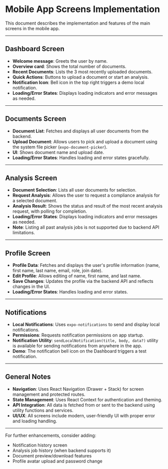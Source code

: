 # Mobile App Screens Implementation

This document describes the implementation and features of the main screens in the mobile app.

---

## Dashboard Screen

- **Welcome message**: Greets the user by name.
- **Overview card**: Shows the total number of documents.
- **Recent Documents**: Lists the 3 most recently uploaded documents.
- **Quick Actions**: Buttons to upload a document or start an analysis.
- **Notification Icon**: Bell icon in the top right triggers a demo local notification.
- **Loading/Error States**: Displays loading indicators and error messages as needed.

---

## Documents Screen

- **Document List**: Fetches and displays all user documents from the backend.
- **Upload Document**: Allows users to pick and upload a document using the system file picker (`expo-document-picker`).
- **UI**: Shows document name and upload date.
- **Loading/Error States**: Handles loading and error states gracefully.

---

## Analysis Screen

- **Document Selection**: Lists all user documents for selection.
- **Request Analysis**: Allows the user to request a compliance analysis for a selected document.
- **Analysis Result**: Shows the status and result of the most recent analysis request, with polling for completion.
- **Loading/Error States**: Displays loading indicators and error messages as needed.
- **Note**: Listing all past analysis jobs is not supported due to backend API limitations.

---

## Profile Screen

- **Profile Data**: Fetches and displays the user's profile information (name, first name, last name, email, role, join date).
- **Edit Profile**: Allows editing of name, first name, and last name.
- **Save Changes**: Updates the profile via the backend API and reflects changes in the UI.
- **Loading/Error States**: Handles loading and error states.

---

## Notifications

- **Local Notifications**: Uses `expo-notifications` to send and display local notifications.
- **Permissions**: Requests notification permissions on app startup.
- **Notification Utility**: `sendLocalNotification(title, body, data?)` utility is available for sending notifications from anywhere in the app.
- **Demo**: The notification bell icon on the Dashboard triggers a test notification.

---

## General Notes

- **Navigation**: Uses React Navigation (Drawer + Stack) for screen management and protected routes.
- **State Management**: Uses React Context for authentication and theming.
- **API Integration**: All data is fetched from or sent to the backend using utility functions and services.
- **UI/UX**: All screens include modern, user-friendly UI with proper error and loading handling.

---

For further enhancements, consider adding:
- Notification history screen
- Analysis job history (when backend supports it)
- Document preview/download features
- Profile avatar upload and password change 